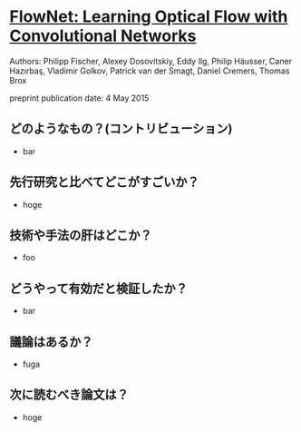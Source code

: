 # [FlowNet: Learning Optical Flow with Convolutional Networks](https://arxiv.org/pdf/1504.06852.pdf)
Authors: Philipp Fischer, Alexey Dosovitskiy, Eddy Ilg, Philip Häusser, Caner Hazırbaş, Vladimir Golkov, Patrick van der Smagt, Daniel Cremers, Thomas Brox

preprint publication date: 4 May 2015

## どのようなもの？(コントリビューション)
* bar

## 先行研究と比べてどこがすごいか？
* hoge

## 技術や手法の肝はどこか？
* foo

## どうやって有効だと検証したか？
* bar

## 議論はあるか？
* fuga

## 次に読むべき論文は？
* hoge
